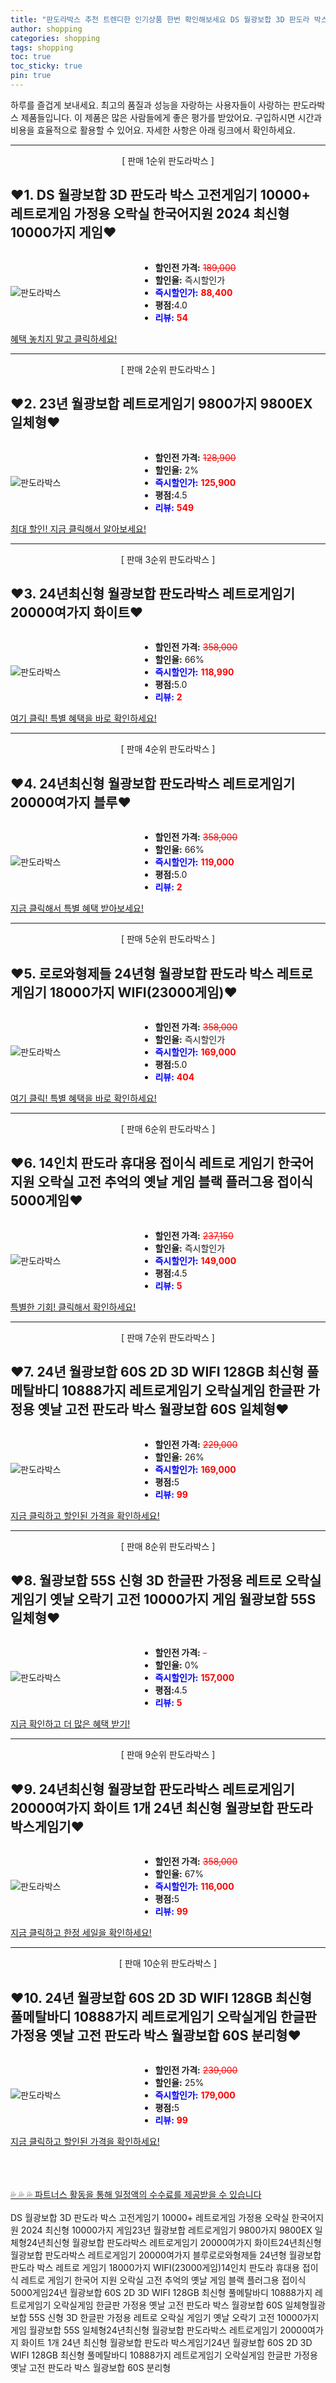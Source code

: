 ```yaml
---
title: "판도라박스 추천 트렌디한 인기상품 한번 확인해보세요 DS 월광보합 3D 판도라 박스"
author: shopping
categories: shopping
tags: shopping
toc: true
toc_sticky: true
pin: true
---
```

하루를 즐겁게 보내세요. 최고의 품질과 성능을 자랑하는 사용자들이 사랑하는 판도라박스 제품들입니다. 이 제품은 많은 사람들에게 좋은 평가를 받았어요. 구입하시면 시간과 비용을 효율적으로 활용할 수 있어요. 자세한 사항은 아래 링크에서 확인하세요.

---
<p class="toplist" style="margin: 0 auto; display: block; width: fit-content;">[ 판매 1순위 판도라박스 ]</p>

<h2><strong>❤️1. DS 월광보합 3D 판도라 박스 고전게임기 10000+ 레트로게임 가정용 오락실 한국어지원 2024 최신형 10000가지 게임❤️</strong></h2>

<div style="display: flex; align-items: center;">
    <div style="flex: 0.4;">
        <img src="https://thumbnail7.coupangcdn.com/thumbnails/remote/230x230ex/image/vendor_inventory/b9f1/6b8b508ec1089ded089a8debcd9924da7d410f39a30fcbe2be2adb7c6cb1.jpg" alt="판도라박스" style="max-width: 100%;">
    </div>
    <div style="flex: 0.6; margin-left: 10px;">
        <ul>
            <li><strong>할인전 가격:</strong> <del style="color: red;">189,000</del></li>
            <li><strong>할인율:</strong> 즉시할인가</li>
            <li><span style='color:blue'><strong>즉시할인가:</strong></span> <span style='color:red'><strong>88,400</strong></span></li>
            <li><strong>평점:</strong>4.0</li>
            <li><span style='color:blue'><strong>리뷰:</strong></span> <span style='color:red'><strong>54</strong></span></li>
        </ul>
    </div>
</div>
<div class="center">
    <a href="https://William4Davisa.github.io?lptag=AF9450613&subid=githubio&pageKey=7941824527&traceid=V0-153&itemId=21876765514&vendorItemId=88988719832" class="myButton">
        혜택 놓치지 말고 클릭하세요!
    </a>
</div>


---
<p class="toplist" style="margin: 0 auto; display: block; width: fit-content;">[ 판매 2순위 판도라박스 ]</p>

<h2><strong>❤️2. 23년 월광보합 레트로게임기 9800가지 9800EX 일체형❤️</strong></h2>

<div style="display: flex; align-items: center;">
    <div style="flex: 0.4;">
        <img src="https://thumbnail9.coupangcdn.com/thumbnails/remote/230x230ex/image/vendor_inventory/dff6/3500f2d4f85a97a279ad13d79500e424e32eab7c54c2b55a4bf13adfd3d3.jpg" alt="판도라박스" style="max-width: 100%;">
    </div>
    <div style="flex: 0.6; margin-left: 10px;">
        <ul>
            <li><strong>할인전 가격:</strong> <del style="color: red;">128,900</del></li>
            <li><strong>할인율:</strong> 2%</li>
            <li><span style='color:blue'><strong>즉시할인가:</strong></span> <span style='color:red'><strong>125,900</strong></span></li>
            <li><strong>평점:</strong>4.5</li>
            <li><span style='color:blue'><strong>리뷰:</strong></span> <span style='color:red'><strong>549</strong></span></li>
        </ul>
    </div>
</div>
<div class="center">
    <a href="https://William4Davisa.github.io?lptag=AF9450613&subid=githubio&pageKey=7080115078&traceid=V0-153&itemId=17610017602&vendorItemId=87982003226" class="myButton">
        최대 할인! 지금 클릭해서 알아보세요!
    </a>
</div>


---
<p class="toplist" style="margin: 0 auto; display: block; width: fit-content;">[ 판매 3순위 판도라박스 ]</p>

<h2><strong>❤️3. 24년최신형 월광보합 판도라박스 레트로게임기 20000여가지 화이트❤️</strong></h2>

<div style="display: flex; align-items: center;">
    <div style="flex: 0.4;">
        <img src="https://thumbnail8.coupangcdn.com/thumbnails/remote/230x230ex/image/vendor_inventory/5500/fccdd275191613b2053a0e7addee6537c1942c425621895ce799c8f678b7.PNG" alt="판도라박스" style="max-width: 100%;">
    </div>
    <div style="flex: 0.6; margin-left: 10px;">
        <ul>
            <li><strong>할인전 가격:</strong> <del style="color: red;">358,000</del></li>
            <li><strong>할인율:</strong> 66%</li>
            <li><span style='color:blue'><strong>즉시할인가:</strong></span> <span style='color:red'><strong>118,990</strong></span></li>
            <li><strong>평점:</strong>5.0</li>
            <li><span style='color:blue'><strong>리뷰:</strong></span> <span style='color:red'><strong>2</strong></span></li>
        </ul>
    </div>
</div>
<div class="center">
    <a href="https://William4Davisa.github.io?lptag=AF9450613&subid=githubio&pageKey=8193651152&traceid=V0-153&itemId=23457241377&vendorItemId=90527747312" class="myButton">
        여기 클릭! 특별 혜택을 바로 확인하세요!
    </a>
</div>


---
<p class="toplist" style="margin: 0 auto; display: block; width: fit-content;">[ 판매 4순위 판도라박스 ]</p>

<h2><strong>❤️4. 24년최신형 월광보합 판도라박스 레트로게임기 20000여가지 블루❤️</strong></h2>

<div style="display: flex; align-items: center;">
    <div style="flex: 0.4;">
        <img src="https://thumbnail8.coupangcdn.com/thumbnails/remote/230x230ex/image/vendor_inventory/5500/fccdd275191613b2053a0e7addee6537c1942c425621895ce799c8f678b7.PNG" alt="판도라박스" style="max-width: 100%;">
    </div>
    <div style="flex: 0.6; margin-left: 10px;">
        <ul>
            <li><strong>할인전 가격:</strong> <del style="color: red;">358,000</del></li>
            <li><strong>할인율:</strong> 66%</li>
            <li><span style='color:blue'><strong>즉시할인가:</strong></span> <span style='color:red'><strong>119,000</strong></span></li>
            <li><strong>평점:</strong>5.0</li>
            <li><span style='color:blue'><strong>리뷰:</strong></span> <span style='color:red'><strong>2</strong></span></li>
        </ul>
    </div>
</div>
<div class="center">
    <a href="https://William4Davisa.github.io?lptag=AF9450613&subid=githubio&pageKey=8193651152&traceid=V0-153&itemId=23457241380&vendorItemId=90527747294" class="myButton">
        지금 클릭해서 특별 혜택 받아보세요!
    </a>
</div>


---
<p class="toplist" style="margin: 0 auto; display: block; width: fit-content;">[ 판매 5순위 판도라박스 ]</p>

<h2><strong>❤️5. 로로와형제들 24년형 월광보합 판도라 박스 레트로 게임기 18000가지 WIFI(23000게임)❤️</strong></h2>

<div style="display: flex; align-items: center;">
    <div style="flex: 0.4;">
        <img src="https://thumbnail6.coupangcdn.com/thumbnails/remote/230x230ex/image/vendor_inventory/5f66/f61a70654252bb354928e113fdfff540ffdee996e6f6d9305e74159a9b44.png" alt="판도라박스" style="max-width: 100%;">
    </div>
    <div style="flex: 0.6; margin-left: 10px;">
        <ul>
            <li><strong>할인전 가격:</strong> <del style="color: red;">358,000</del></li>
            <li><strong>할인율:</strong> 즉시할인가</li>
            <li><span style='color:blue'><strong>즉시할인가:</strong></span> <span style='color:red'><strong>169,000</strong></span></li>
            <li><strong>평점:</strong>5.0</li>
            <li><span style='color:blue'><strong>리뷰:</strong></span> <span style='color:red'><strong>404</strong></span></li>
        </ul>
    </div>
</div>
<div class="center">
    <a href="https://William4Davisa.github.io?lptag=AF9450613&subid=githubio&pageKey=7667350152&traceid=V0-153&itemId=20444029471&vendorItemId=87524625796" class="myButton">
        여기 클릭! 특별 혜택을 바로 확인하세요!
    </a>
</div>


---
<p class="toplist" style="margin: 0 auto; display: block; width: fit-content;">[ 판매 6순위 판도라박스 ]</p>

<h2><strong>❤️6. 14인치 판도라 휴대용 접이식 레트로 게임기 한국어 지원 오락실 고전 추억의 옛날 게임 블랙 플러그용 접이식 5000게임❤️</strong></h2>

<div style="display: flex; align-items: center;">
    <div style="flex: 0.4;">
        <img src="https://thumbnail7.coupangcdn.com/thumbnails/remote/230x230ex/image/vendor_inventory/843c/d730bc16a08acd46188e812787fdfced148d1e5f0bafc1b1c53f1df0f5e9.png" alt="판도라박스" style="max-width: 100%;">
    </div>
    <div style="flex: 0.6; margin-left: 10px;">
        <ul>
            <li><strong>할인전 가격:</strong> <del style="color: red;">237,150</del></li>
            <li><strong>할인율:</strong> 즉시할인가</li>
            <li><span style='color:blue'><strong>즉시할인가:</strong></span> <span style='color:red'><strong>149,000</strong></span></li>
            <li><strong>평점:</strong>4.5</li>
            <li><span style='color:blue'><strong>리뷰:</strong></span> <span style='color:red'><strong>5</strong></span></li>
        </ul>
    </div>
</div>
<div class="center">
    <a href="https://William4Davisa.github.io?lptag=AF9450613&subid=githubio&pageKey=7980281280&traceid=V0-153&itemId=22138507221&vendorItemId=88441341713" class="myButton">
        특별한 기회! 클릭해서 확인하세요!
    </a>
</div>


---
<p class="toplist" style="margin: 0 auto; display: block; width: fit-content;">[ 판매 7순위 판도라박스 ]</p>

<h2><strong>❤️7. 24년 월광보합 60S 2D 3D WIFI 128GB 최신형 풀메탈바디 10888가지 레트로게임기 오락실게임 한글판 가정용 옛날 고전 판도라 박스 월광보합 60S 일체형❤️</strong></h2>

<div style="display: flex; align-items: center;">
    <div style="flex: 0.4;">
        <img src="https://thumbnail6.coupangcdn.com/thumbnails/remote/230x230ex/image/vendor_inventory/40cf/a161b2f196b2e58ff8d69482e7f4c54c79836522afae0fcba9a0cc630d4b.jpg" alt="판도라박스" style="max-width: 100%;">
    </div>
    <div style="flex: 0.6; margin-left: 10px;">
        <ul>
            <li><strong>할인전 가격:</strong> <del style="color: red;">229,000</del></li>
            <li><strong>할인율:</strong> 26%</li>
            <li><span style='color:blue'><strong>즉시할인가:</strong></span> <span style='color:red'><strong>169,000</strong></span></li>
            <li><strong>평점:</strong>5</li>
            <li><span style='color:blue'><strong>리뷰:</strong></span> <span style='color:red'><strong>99</strong></span></li>
        </ul>
    </div>
</div>
<div class="center">
    <a href="https://William4Davisa.github.io?lptag=AF9450613&subid=githubio&pageKey=8223051198&traceid=V0-153&itemId=23640809323&vendorItemId=90666223834" class="myButton">
        지금 클릭하고 할인된 가격을 확인하세요!
    </a>
</div>


---
<p class="toplist" style="margin: 0 auto; display: block; width: fit-content;">[ 판매 8순위 판도라박스 ]</p>

<h2><strong>❤️8. 월광보합 55S 신형 3D 한글판 가정용 레트로 오락실 게임기 옛날 오락기 고전 10000가지 게임 월광보합 55S 일체형❤️</strong></h2>

<div style="display: flex; align-items: center;">
    <div style="flex: 0.4;">
        <img src="https://thumbnail9.coupangcdn.com/thumbnails/remote/230x230ex/image/vendor_inventory/e9cd/2e0098748ad534605136b958f8db6ad75d0312448e1dbdee3f6897fe5d50.jpg" alt="판도라박스" style="max-width: 100%;">
    </div>
    <div style="flex: 0.6; margin-left: 10px;">
        <ul>
            <li><strong>할인전 가격:</strong> <del style="color: red;">-</del></li>
            <li><strong>할인율:</strong> 0%</li>
            <li><span style='color:blue'><strong>즉시할인가:</strong></span> <span style='color:red'><strong>157,000</strong></span></li>
            <li><strong>평점:</strong>4.5</li>
            <li><span style='color:blue'><strong>리뷰:</strong></span> <span style='color:red'><strong>5</strong></span></li>
        </ul>
    </div>
</div>
<div class="center">
    <a href="https://William4Davisa.github.io?lptag=AF9450613&subid=githubio&pageKey=7990104580&traceid=V0-153&itemId=22208436722&vendorItemId=89254529383" class="myButton">
        지금 확인하고 더 많은 혜택 받기!
    </a>
</div>


---
<p class="toplist" style="margin: 0 auto; display: block; width: fit-content;">[ 판매 9순위 판도라박스 ]</p>

<h2><strong>❤️9. 24년최신형 월광보합 판도라박스 레트로게임기 20000여가지 화이트 1개 24년 최신형 월광보합 판도라 박스게임기❤️</strong></h2>

<div style="display: flex; align-items: center;">
    <div style="flex: 0.4;">
        <img src="https://thumbnail8.coupangcdn.com/thumbnails/remote/230x230ex/image/vendor_inventory/5500/fccdd275191613b2053a0e7addee6537c1942c425621895ce799c8f678b7.PNG" alt="판도라박스" style="max-width: 100%;">
    </div>
    <div style="flex: 0.6; margin-left: 10px;">
        <ul>
            <li><strong>할인전 가격:</strong> <del style="color: red;">358,000</del></li>
            <li><strong>할인율:</strong> 67%</li>
            <li><span style='color:blue'><strong>즉시할인가:</strong></span> <span style='color:red'><strong>116,000</strong></span></li>
            <li><strong>평점:</strong>5</li>
            <li><span style='color:blue'><strong>리뷰:</strong></span> <span style='color:red'><strong>99</strong></span></li>
        </ul>
    </div>
</div>
<div class="center">
    <a href="https://William4Davisa.github.io?lptag=AF9450613&subid=githubio&pageKey=8224715799&traceid=V0-153&itemId=23650854744&vendorItemId=90676240876" class="myButton">
        지금 클릭하고 한정 세일을 확인하세요!
    </a>
</div>


---
<p class="toplist" style="margin: 0 auto; display: block; width: fit-content;">[ 판매 10순위 판도라박스 ]</p>

<h2><strong>❤️10. 24년 월광보합 60S 2D 3D WIFI 128GB 최신형 풀메탈바디 10888가지 레트로게임기 오락실게임 한글판 가정용 옛날 고전 판도라 박스 월광보합 60S 분리형❤️</strong></h2>

<div style="display: flex; align-items: center;">
    <div style="flex: 0.4;">
        <img src="https://thumbnail9.coupangcdn.com/thumbnails/remote/230x230ex/image/vendor_inventory/db7e/cabca339a88b56826a9de46a37afb477099198d569387eaa9c4f2c674da7.jpg" alt="판도라박스" style="max-width: 100%;">
    </div>
    <div style="flex: 0.6; margin-left: 10px;">
        <ul>
            <li><strong>할인전 가격:</strong> <del style="color: red;">239,000</del></li>
            <li><strong>할인율:</strong> 25%</li>
            <li><span style='color:blue'><strong>즉시할인가:</strong></span> <span style='color:red'><strong>179,000</strong></span></li>
            <li><strong>평점:</strong>5</li>
            <li><span style='color:blue'><strong>리뷰:</strong></span> <span style='color:red'><strong>99</strong></span></li>
        </ul>
    </div>
</div>
<div class="center">
    <a href="https://William4Davisa.github.io?lptag=AF9450613&subid=githubio&pageKey=8223051198&traceid=V0-153&itemId=23640809327&vendorItemId=90666223841" class="myButton">
        지금 클릭하고 할인된 가격을 확인하세요!
    </a>
</div>

<br><br><br>[💦 💦 💦 파트너스 활동을 통해 일정액의 수수료를 제공받을 수 있습니다](https://link.coupang.com/a/bcpT2c)<br><br>DS 월광보합 3D 판도라 박스 고전게임기 10000+ 레트로게임 가정용 오락실 한국어지원 2024 최신형 10000가지 게임23년 월광보합 레트로게임기 9800가지 9800EX 일체형24년최신형 월광보합 판도라박스 레트로게임기 20000여가지 화이트24년최신형 월광보합 판도라박스 레트로게임기 20000여가지 블루로로와형제들 24년형 월광보합 판도라 박스 레트로 게임기 18000가지 WIFI(23000게임)14인치 판도라 휴대용 접이식 레트로 게임기 한국어 지원 오락실 고전 추억의 옛날 게임 블랙 플러그용 접이식 5000게임24년 월광보합 60S 2D 3D WIFI 128GB 최신형 풀메탈바디 10888가지 레트로게임기 오락실게임 한글판 가정용 옛날 고전 판도라 박스 월광보합 60S 일체형월광보합 55S 신형 3D 한글판 가정용 레트로 오락실 게임기 옛날 오락기 고전 10000가지 게임 월광보합 55S 일체형24년최신형 월광보합 판도라박스 레트로게임기 20000여가지 화이트 1개 24년 최신형 월광보합 판도라 박스게임기24년 월광보합 60S 2D 3D WIFI 128GB 최신형 풀메탈바디 10888가지 레트로게임기 오락실게임 한글판 가정용 옛날 고전 판도라 박스 월광보합 60S 분리형